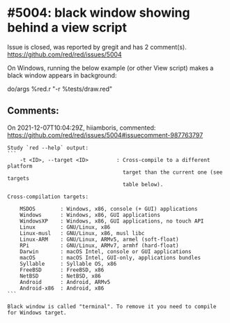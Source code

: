 
#5004: black window showing behind a view script
================================================================================
Issue is closed, was reported by gregit and has 2 comment(s).
<https://github.com/red/red/issues/5004>

On Windows, running the below example (or other View script) makes a black window appears in background:

do/args %red.r "-r %tests/draw.red"




Comments:
--------------------------------------------------------------------------------

On 2021-12-07T10:04:29Z, hiiamboris, commented:
<https://github.com/red/red/issues/5004#issuecomment-987763797>

    Study `red --help` output:
    ```
        -t <ID>, --target <ID>         : Cross-compile to a different platform
                                         target than the current one (see targets
                                         table below).
    
    Cross-compilation targets:
    
        MSDOS        : Windows, x86, console (+ GUI) applications
        Windows      : Windows, x86, GUI applications
        WindowsXP    : Windows, x86, GUI applications, no touch API
        Linux        : GNU/Linux, x86
        Linux-musl   : GNU/Linux, x86, musl libc
        Linux-ARM    : GNU/Linux, ARMv5, armel (soft-float)
        RPi          : GNU/Linux, ARMv7, armhf (hard-float)
        Darwin       : macOS Intel, console or GUI applications
        macOS        : macOS Intel, GUI-only, applications bundles
        Syllable     : Syllable OS, x86
        FreeBSD      : FreeBSD, x86
        NetBSD       : NetBSD, x86
        Android      : Android, ARMv5
        Android-x86  : Android, x86
    ```
    
    Black window is called "terminal". To remove it you need to compile for Windows target.

